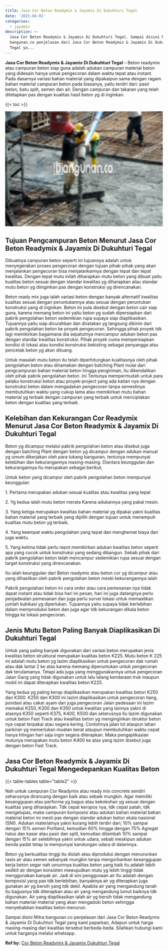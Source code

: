 ```yaml
---
title: Jasa Cor Beton Readymix & Jayamix Di Dukuhturi Tegal
date: '2025-04-01'
categories:
  - jayamix
description: >-
  Jasa Cor Beton Readymix & Jayamix Di Dukuhturi Tegal. Sampai disini Mitra
  bangunan.co penjelasan dari Jasa Cor Beton Readymix & Jayamix Di Dukuhturi
  Tegal ya...
---
```


**Jasa Cor Beton Readymix & Jayamix Di Dukuhturi Tegal** – Beton readymix atau campuran beton siap guna adalah adukan campuran material beton yang didesain hanya untuk pengecoran dalam waktu tepat atau instant. Pada dasarnya variasi bahan material yang dipakaipun sama dengan ragam bahan material campuran beton pada biasanya, yaitu terdiri dari: pasir beton, batu split, semen dan air. Dengan campuran dan takaran yang telah ditetapkan pas dengan kualitas hasil beton yg di inginkan.

{{< toc >}}

![Jasa Cor Beton Readymix & Jayamix Di Dukuhturi Tegal](/images/jasa-cor-readymix-44.png)

## Tujuan Pengcampuran Beton Menurut Jasa Cor Beton Readymix & Jayamix Di Dukuhturi Tegal

Dibuatnya campuran beton seperti ini tujuannya adalah untuk menyegerakan proses pengecoran dengan tujuan pihak-pihak yang akan menjalankan pengecoran bisa menjalankannya dengan tepat dan tepat kwalitas. Dengan tepat mutu inilah diharapkan mutu beton yang dibuat yaitu kualitas beton sesuai dengan standar kwalitas yg diharapkan atau standar mutu beton yg diinginkan pas dengan konstruksi yg direncanakan.

Beton ready mix juga ialah variasi beton dengan banyak alternatif kwalitas kualitas sesuai dengan peruntukannya atau sesuai dengan peruntukan konstruksi yang di inginkan. Beton ini pula disebut dengan beton cair siap guna, karena memang beton ini yaitu beton yg sudah dipersiapkan dari pabrik pengolahan beton sedemikian rupa supaya siap diaplikasikan. Tujuannya yaitu siap dicurahkan dan diratakan yg langsung dikirim dari pabrik pengolahan beton ke proyek pengecoran. Sehingga pihak proyek tdk lagi memikirkan bagaimana dia sepatutnya mencampur adukan beton pas dengan standar kwalitas konstruksi. Pihak proyek cuma mempersiapkan kondisi di lokasi atau kondisi konstruksi bekisting sebagai penyangga atau pencetak beton yg akan dituang.

Untuk masalah mutu beton itu telah diperhitungkan kualitasnya oleh pihak pengolahan beton atau dinamakan dengan batching Plant mulai dari pengcampuran bahan material beton hingga pengiriman, itu dikendalikan oleh pihak pabrik pengolahan beton. Ini Tentunya mempermudah untuk para pelaku konstruksi beton atau proyek-project yang ada kaitan nya dengan konstruksi beton dalam mengadakan pengecoran tanpa semestinya membutuhkan waktu yang cukup lama atau memikirkan mutu bahan material yg terbaik dengan campuran yang terbaik untuk menciptakan beton dengan kualitas yang terbaik.

## Kelebihan dan Kekurangan Cor Readymix Menurut Jasa Cor Beton Readymix & Jayamix Di Dukuhturi Tegal

Beton yg dicampur melalui pabrik pengolahan beton atau disebut juga dengan batching Plant dengan beton yg dicampur dengan adukan manual yg umum dikerjakan oleh para tukang bangunan, tentunya mempunyai kelebihan dan kekurangannya masing-masing. Diantara keunggulan dan kekurangannya Itu merupakan sebagai berikut;

Untuk beton yang dicampur oleh pabrik pengolahan beton mempunyai keunggulan

1\. Pertama merupakan adukan sesuai kualitas atau kwalitas yang tepat

2\. Yg kedua ialah mutu beton merata Karena adukannya yang pakai mesin.

3\. Yang ketiga merupakan kwalitas bahan material yg dipakai yakni kualitas bahan material yang terbaik yang dipilih dengan tujuan untuk menempuh kualitas mutu beton yg terbaik.

4\. Yang keempat waktu pengolahan yang tepat dan menghemat biaya dan juga waktu.

5\. Yang kelima tidak perlu repot memikirkan adukan kwalitas beton seperti apa yang cocok untuk konstruksi yang sedang dibangun. Sebab pihak dari pabrik pengolahan beton telah mencampur sedemikian rupa sesuai dengan target konstruksi yang direncanakan.

Itu ialah keunggulan dari Beton readymix atau beton cor yg dicampur atau yang dihasilkan oleh pabrik pengolahan beton meski kekurangannya ialah

Pabrik pengolahan beton ini cara order atau cara pemesanan nya tidak dapat instant atau tidak bisa hari ini pesan, hari ini juga datangnya perlu penjadwalan pemesanan dan juga perlu survei lokasi untuk memastikan jumlah kubikasi yg diperlukan. Tujuannya yaitu supaya tidak berlebihan dalam memproduksi beton dan juga agar tdk kekurangan dikala beton hingga ke lokasi pengecoran.

## Jenis Mutu Beton Paling Banyak Diaplikasikan Di Dukuhturi Tegal

Untuk yang paling banyak digunakan dari variasi beton merupakan jenis kwalitas beton struktural merupakan kualitas beton K225. Mutu beton K 225 ini adalah mutu beton yg lazim diaplikasikan untuk pengecoran dak rumah atau dak lantai 2 ke atas karena memang diperuntukan untuk pengecoran dak terutamanya. Tetapi ada juga yang menggunakannya untuk pengecoran Jalan Gang yang tidak digunakan untuk lalu lalang kendaraan truk maupun mobil ini dapat diterapkan kwalitas beton K225.

Yang kedua yg paling kerap diaplikasikan merupakan kwalitas beton K250 dan K300. K250 dan K300 ini lazim diaplikasikan untuk pengecoran tiang, pondasi atau cakar ayam dan juga pengecoran Jalan pedesaan ini lazim memakai K250, K300 dan K350 untuk kwalitas yang lainnya yakni di atasnya K350 seperti K375, K400, K500 dan seterusnya itu lazim digunakan untuk beton Fast Track atau kwalitas beton yg menginginkan struktur beton nya cepat terpakai atau segera kering. Contohnya jalan tol ataupun lahan parkiran yg memerlukan muatan berat ataupun membutuhkan waktu cepat hanya hitngan hari saja ingin segera diterapkan. Maka pengaplikasian mutunya merupakan mutu beton K400 ke atas yang lazim disebut juga dengan beton Fast Track.

## Jasa Cor Beton Readymix & Jayamix Di Dukuhturi Tegal Mengedepankan Kualitas Beton

{{< table-tables table="table2" >}}

Nah untuk campuran Cor Readymix atau ready mix concrete sendiri seharusnya dirancang dengan baik atau sebaik mungkin. Agar memiliki kesanggupan atau performa yg bagus atau kekokohan yg sesuai dengan kualitas yang diharapkan. Tdk cepat keropos nya, tdk cepat patah, tdk mengelupas, maka campuran komposisi atau adukan bahan material bahan material beton ini mesti pas dengan standar adukan beton skala nasional (SNI). Adukan materialnya yakni kurang lebih terdiri dari; 10% sampai dengan 15% semen Portland, kemudian 60% hingga dengan 75% Agregat halus dan kasar atau pasir dan split, kemudian ditambah 10% sampai dengan 15% air selebihnya yakni untuk udara, sebab meskipun adukan benda padat tetap Ia mempunyai kandungan udara di dalamnya.

Beton yg berkualitas tinggi itu diolah atau diproduksi dengan menurunkan rasio air atau semen sebanyak mungkin tanpa mengorbankan kesanggupan kerja beton segar nah umumnya kualitas beton yang baik itu adalah lebih sedikit air dengan konsisten mewujudkan mutu yg lebih tinggi tidak menggunakan banyak air. Jadi di sini penggunaan air Itu adalah dengan komposisi yang pas tdk berlebihan, banyaknya air yg diterapkan juga gunakan air yg bersih yang tdk dekil. Apabila air yang mengandung tanah itu bagusnya tdk diterapkan atau air yang mengandung lumut baiknya tdk digunakan. Air yang diaplikasikan ialah air yg bersih tidak mengandung bahan material-material yang akan mengaduki beton sehingga menyebabkan kwalitas beton menurun.

Sampai disini Mitra bangunan.co penjelasan dari Jasa Cor Beton Readymix & Jayamix Di Dukuhturi Tegal yang kami paparkan, Adapun untuk harga masing-masing dari kwalitas tersebut berbeda-beda. Silahkan hubungi kami untuk harganya melalui whatsapp.

**Ref by:** [Cor Beton Readymix & Jayamix Dukuhturi Tegal](https://id.wikipedia.org/wiki/Cor)

